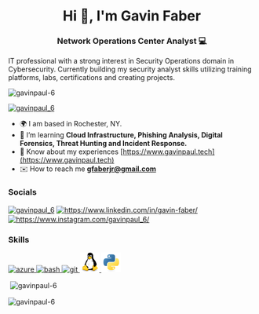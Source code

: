 <h1 align="center">Hi 👋, I'm Gavin Faber</h1>
<h3 align="center">Network Operations Center Analyst 💻</h3>

IT professional with a strong interest in Security Operations domain in Cybersecurity. Currently building my security analyst skills utilizing training platforms, labs, certifications and creating projects.

<p align="left"> <img src="https://komarev.com/ghpvc/?username=gavinpaul-6&label=Profile%20views&color=0e75b6&style=flat" alt="gavinpaul-6" /> </p>

<p align="left"> <a href="https://twitter.com/gavinpaul_6" target="blank"><img src="https://img.shields.io/twitter/follow/gavinpaul_6?logo=twitter&style=for-the-badge" alt="gavinpaul_6" /></a> </p>

- 🌍 I am based in Rochester, NY.
- 🧠 I’m learning **Cloud Infrastructure, Phishing Analysis, Digital Forensics, Threat Hunting and Incident Response.**
- 📝 Know about my experiences [https://www.gavinpaul.tech](https://www.gavinpaul.tech)
- ✉️ How to reach me **gfaberjr@gmail.com**

<h3 align="left">Socials</h3>
<p align="left">
<a href="https://twitter.com/gavinpaul_6" target="blank"><img align="center" src="https://raw.githubusercontent.com/rahuldkjain/github-profile-readme-generator/master/src/images/icons/Social/twitter.svg" alt="gavinpaul_6" height="30" width="40" /></a>
<a href="https://www.linkedin.com/in/gavin-faber/" target="blank"><img align="center" src="https://raw.githubusercontent.com/rahuldkjain/github-profile-readme-generator/master/src/images/icons/Social/linked-in-alt.svg" alt="https://www.linkedin.com/in/gavin-faber/" height="30" width="40" /></a>
<a href="https://www.instagram.com/gavinpaul_6/" target="blank"><img align="center" src="https://raw.githubusercontent.com/rahuldkjain/github-profile-readme-generator/master/src/images/icons/Social/instagram.svg" alt="https://www.instagram.com/gavinpaul_6/" height="30" width="40" /></a>
</p>

<h3 align="left">Skills</h3>
<p align="left"> <a href="https://azure.microsoft.com/en-in/" target="_blank" rel="noreferrer"> <img src="https://www.vectorlogo.zone/logos/microsoft_azure/microsoft_azure-icon.svg" alt="azure" width="40" height="40"/> </a> <a href="https://www.gnu.org/software/bash/" target="_blank" rel="noreferrer"> <img src="https://www.vectorlogo.zone/logos/gnu_bash/gnu_bash-icon.svg" alt="bash" width="40" height="40"/> </a> <a href="https://git-scm.com/" target="_blank" rel="noreferrer"> <img src="https://www.vectorlogo.zone/logos/git-scm/git-scm-icon.svg" alt="git" width="40" height="40"/> </a> <a href="https://www.linux.org/" target="_blank" rel="noreferrer"> <img src="https://raw.githubusercontent.com/devicons/devicon/master/icons/linux/linux-original.svg" alt="linux" width="40" height="40"/> </a> <a href="https://www.python.org" target="_blank" rel="noreferrer"> <img src="https://raw.githubusercontent.com/devicons/devicon/master/icons/python/python-original.svg" alt="python" width="40" height="40"/> </a> </p>

<p>&nbsp;<img align="center" src="https://github-readme-stats.vercel.app/api?username=gavinpaul-6&show_icons=true&locale=en" alt="gavinpaul-6" /></p>

<p><img align="center" src="https://github-readme-streak-stats.herokuapp.com/?user=gavinpaul-6&" alt="gavinpaul-6" /></p>
